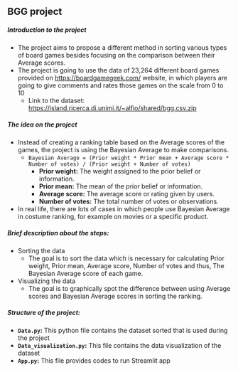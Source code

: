 ## BGG project

##### Introduction to the project
- The project aims to propose a different method in sorting various types of board games besides focusing on the comparison between their Average scores.
- The project is going to use the data of 23,264 different board games provided on https://boardgamegeek.com/ website, in which players are going to give comments and rates those games on the scale from 0 to 10
  - Link to the dataset: https://island.ricerca.di.unimi.it/~alfio/shared/bgg.csv.zip

##### The idea on the project
- Instead of creating a ranking table based on the Average scores of the games, the project is using the Bayesian Average to make comparisons.
  - `Bayesian Average = (Prior weight * Prior mean + Average score * Number of votes) / (Prior weight + Number of votes)`
    - **Prior weight:** The weight assigned to the prior belief or information.
    - **Prior mean:** The mean of the prior belief or information.
    - **Average score:** The average score or rating given by users.
    - **Number of votes:** The total number of votes or observations.
- In real life, there are lots of cases in which people use Bayesian Average in costume ranking, for example on movies or a specific product.

##### Brief description about the steps:
- Sorting the data
  - The goal is to sort the data which is necessary for calculating Prior weight, Prior mean, Average score, Number of votes and thus, The Bayesian Average score of each game. 
- Visualizing the data
  - The goal is to graphically spot the difference between using Average scores and Bayesian Average scores in sorting the ranking.

##### Structure of the project:
- **`Data.py`:** This python file contains the dataset sorted that is used during the project
- **`Data_visualization.py`:** This file contains the data visualization of the dataset
- **`App.py`:** This file provides codes to run Streamlit app






